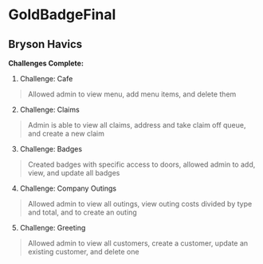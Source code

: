 # GoldBadgeFinal

## Bryson Havics



**Challenges Complete:**

1. Challenge: Cafe
>Allowed admin to view menu, add menu items, and delete them
2. Challenge: Claims
>Admin is able to view all claims, address and take claim off queue, and create a new claim
3. Challenge: Badges
>Created badges with specific access to doors, allowed admin to add, view, and update all badges
4. Challenge: Company Outings
>Allowed admin to view all outings, view outing costs divided by type and total, and to create an outing
5. Challenge: Greeting
>Allowed admin to view all customers, create a customer, update an existing customer, and delete one